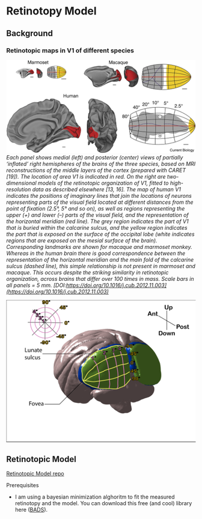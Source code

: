 # Retinotopy Model

## Background
### Retinotopic maps in V1 of different species

![retino3D](./figures/retino3D.jpg)
*Each panel shows medial (left) and posterior (center) views of partially ‘inflated’ right hemispheres of the brains of the three species, based on MRI reconstructions of the middle layers of the cortex (prepared with CARET [19]). The location of area V1 is indicated in red. On the right are two-dimensional models of the retinotopic organization of V1, fitted to high-resolution data as described elsewhere [13, 16]. The map of human V1 indicates the positions of imaginary lines that join the locations of neurons representing parts of the visual field located at different distances from the point of fixation (2.5°, 5° and so on), as well as regions representing the upper (+) and lower (–) parts of the visual field, and the representation of the horizontal meridian (red line). The grey region indicates the part of V1 that is buried within the calcarine sulcus, and the yellow region indicates the part that is exposed on the surface of the occipital lobe (white indicates regions that are exposed on the mesial surface of the brain). Corresponding landmarks are shown for macaque and marmoset monkey. Whereas in the human brain there is good correspondence between the representation of the horizontal meridian and the main fold of the calcarine sulcus (dashed line), this simple relationship is not present in marmoset and macaque. This occurs despite the striking similarity in retinotopic organization, across brains that differ over 100 times in mass. Scale bars in all panels = 5 mm. [DOI:https://doi.org/10.1016/j.cub.2012.11.003](https://doi.org/10.1016/j.cub.2012.11.003)*

![retino3D_2](./figures/BrainRetino.png)

## Retinotopic Model
[Retinotopic Model repo](https://github.com/giacomox/RetinoMapModel)

Prerequisites
* I am using a bayesian minimization alghoritm to fit the measured retinotopy and the model. You can download this free (and cool) library here ([BADS](https://github.com/lacerbi/bads)).
